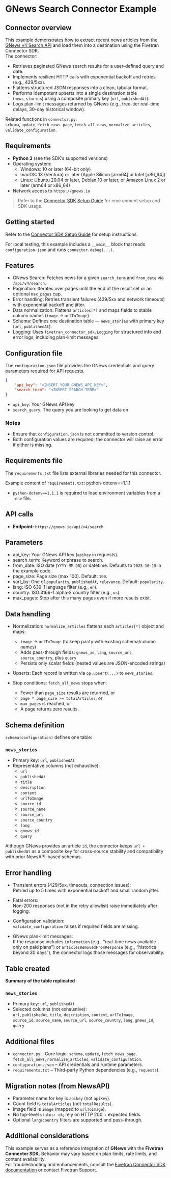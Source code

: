 # GNews Search Connector Example

## Connector overview
This example demonstrates how to extract recent news articles from the [GNews v4 Search API](https://gnews.io/docs/v4#tag/Search) and load them into a destination using the Fivetran Connector SDK.  
The connector:
- Retrieves paginated GNews search results for a user-defined query and date.  
- Implements resilient HTTP calls with exponential backoff and retries (e.g., 429/5xx).  
- Flattens structured JSON responses into a clean, tabular format.  
- Performs idempotent upserts into a single destination table (`news_stories`) using a composite primary key (`url`, `publishedAt`).  
- Logs plan-limit messages returned by GNews (e.g., free-tier real-time delays, 30-day historical window).

Related functions in `connector.py`:  
`schema`, `update`, `fetch_news_page`, `fetch_all_news`, `normalize_articles`, `validate_configuration`.

## Requirements
- **Python 3** (see the SDK’s supported versions)  
- Operating system:
  - Windows: 10 or later (64-bit only)
  - macOS: 13 (Ventura) or later (Apple Silicon [arm64] or Intel [x86_64])
  - Linux: Ubuntu 20.04 or later, Debian 10 or later, or Amazon Linux 2 or later (arm64 or x86_64)
- Network access to `https://gnews.io`

> Refer to the [Connector SDK Setup Guide](https://fivetran.com/docs/connectors/connector-sdk/setup-guide) for environment setup and SDK usage.

## Getting started
Refer to the [Connector SDK Setup Guide](https://fivetran.com/docs/connectors/connector-sdk/setup-guide) for setup instructions.

For local testing, this example includes a `__main__` block that reads `configuration.json` and runs `connector.debug(...)`.

## Features

- GNews Search: Fetches news for a given `search_term` and `from_date` via `/api/v4/search`.  
- Pagination: Iterates over pages until the end of the result set or an optional `max_pages` cap.  
- Error handling: Retries transient failures (429/5xx and network timeouts) with exponential backoff and jitter.  
- Data normalization: Flattens `articles[*]` and maps fields to stable column names (`image` → `urlToImage`).  
- Schema: Defines one destination table — `news_stories` with primary key (`url`, `publishedAt`).  
- Logging: Uses `fivetran_connector_sdk.Logging` for structured info and error logs, including plan-limit messages.

## Configuration file
The `configuration.json` file provides the GNews credentials and query parameters required for API requests.

```json
{
    "api_key": "<INSERT_YOUR_GNEWS_API_KEY>",
    "search_term": "<INSERT_SEARCH_TERM>"
}
```
- `api_key`: Your GNews API key
- `search_query`: The query you are looking to get data on

### Notes
- Ensure that `configuration.json` is not committed to version control.  
- Both configuration values are required; the connector will raise an error if either is missing.

## Requirements file
The `requirements.txt` file lists external libraries needed for this connector.

Example content of `requirements.txt`:
python-dotenv==1.1.1

- `python-dotenv==1.1.1` is required to load environment variables from a `.env` file.

## API calls
- **Endpoint:** `https://gnews.io/api/v4/search`

## Parameters

- api_key: Your GNews API key (`apikey` in requests).  
- search_term: Keyword or phrase to search.  
- from_date: ISO date (`YYYY-MM-DD`) or datetime. Defaults to `2025-10-15` in the example code.  
- page_size: Page size (max 100). Default: `100`.  
- sort_by: One of `popularity`, `publishedAt`, `relevance`. Default: `popularity`.  
- lang: ISO 639-1 language filter (e.g., `en`).  
- country: ISO 3166-1 alpha-2 country filter (e.g., `us`).  
- max_pages: Stop after this many pages even if more results exist.

## Data handling

- Normalization: `normalize_articles` flattens each `articles[*]` object and maps:
  - `image` → `urlToImage` (to keep parity with existing schema/column names)
  - Adds pass-through fields: `gnews_id`, `lang`, `source_url`, `source_country`, plus `query`
  - Persists only scalar fields (nested values are JSON-encoded strings)

- Upserts: Each record is written via `op.upsert(...)` to `news_stories`.

- Stop conditions: `fetch_all_news` stops when:
  - Fewer than `page_size` results are returned, or  
  - `page * page_size >= totalArticles`, or  
  - `max_pages` is reached, or  
  - A page returns zero results.

## Schema definition

`schema(configuration)` defines one table:

### `news_stories`
- Primary key: `url`, `publishedAt`
- Representative columns (not exhaustive):
  - `url`
  - `publishedAt`
  - `title`
  - `description`
  - `content`
  - `urlToImage`
  - `source_id`
  - `source_name`
  - `source_url`
  - `source_country`
  - `lang`
  - `gnews_id`
  - `query`

Although GNews provides an article `id`, the connector keeps `url + publishedAt` as a composite key for cross-source stability and compatibility with prior NewsAPI-based schemas.

## Error handling

- Transient errors (429/5xx, timeouts, connection issues):  
  Retried up to 5 times with exponential backoff and small random jitter.

- Fatal errors:  
  Non-200 responses (not in the retry allowlist) raise immediately after logging.

- Configuration validation:  
  `validate_configuration` raises if required fields are missing.

- GNews plan-limit messages:  
  If the response includes `information` (e.g., “real-time news available only on paid plans”) or `articlesRemovedFromResponse` (e.g., “historical beyond 30 days”), the connector logs those messages for observability.

## Table created

**Summary of the table replicated**

### `news_stories`
- Primary key: `url`, `publishedAt`
- Selected columns (not exhaustive):  
  `url`, `publishedAt`, `title`, `description`, `content`, `urlToImage`,  
  `source_id`, `source_name`, `source_url`, `source_country`, `lang`, `gnews_id`, `query`

## Additional files

- `connector.py` – Core logic: `schema`, `update`, `fetch_news_page`, `fetch_all_news`, `normalize_articles`, `validate_configuration`.  
- `configuration.json` – API credentials and runtime parameters.  
- `requirements.txt` – Third-party Python dependencies (e.g., `requests`).

## Migration notes (from NewsAPI)

- Parameter name for key is `apikey` (not `apiKey`).  
- Count field is `totalArticles` (not `totalResults`).  
- Image field is `image` (mapped to `urlToImage`).  
- No top-level `status: ok`; rely on HTTP 200 + expected fields.  
- Optional `lang`/`country` filters are supported and pass-through.

## Additional considerations

This example serves as a reference integration of **GNews** with the **Fivetran Connector SDK**. Behavior may vary based on plan limits, rate limits, and content availability.  
For troubleshooting and enhancements, consult the [Fivetran Connector SDK documentation](https://fivetran.com/docs/connectors/connector-sdk) or contact Fivetran Support.


